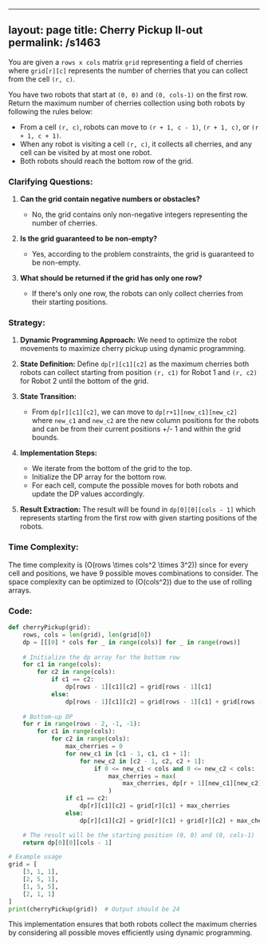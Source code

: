 
---
layout: page
title:  Cherry Pickup II-out
permalink: /s1463
---

You are given a `rows x cols` matrix `grid` representing a field of cherries where `grid[r][c]` represents the number of cherries that you can collect from the cell `(r, c)`.

You have two robots that start at `(0, 0)` and `(0, cols-1)` on the first row. Return the maximum number of cherries collection using both robots by following the rules below:

- From a cell `(r, c)`, robots can move to `(r + 1, c - 1)`, `(r + 1, c)`, or `(r + 1, c + 1)`.
- When any robot is visiting a cell `(r, c)`, it collects all cherries, and any cell can be visited by at most one robot.
- Both robots should reach the bottom row of the grid.

### Clarifying Questions:

1. **Can the grid contain negative numbers or obstacles?**
   - No, the grid contains only non-negative integers representing the number of cherries.

2. **Is the grid guaranteed to be non-empty?**
   - Yes, according to the problem constraints, the grid is guaranteed to be non-empty.

3. **What should be returned if the grid has only one row?**
   - If there's only one row, the robots can only collect cherries from their starting positions.

### Strategy:

1. **Dynamic Programming Approach:** We need to optimize the robot movements to maximize cherry pickup using dynamic programming.
  
2. **State Definition:** Define `dp[r][c1][c2]` as the maximum cherries both robots can collect starting from position `(r, c1)` for Robot 1 and `(r, c2)` for Robot 2 until the bottom of the grid.
   
3. **State Transition:**
   - From `dp[r][c1][c2]`, we can move to `dp[r+1][new_c1][new_c2]` where `new_c1` and `new_c2` are the new column positions for the robots and can be from their current positions +/- 1 and within the grid bounds.

4. **Implementation Steps:**
   - We iterate from the bottom of the grid to the top.
   - Initialize the DP array for the bottom row.
   - For each cell, compute the possible moves for both robots and update the DP values accordingly.

5. **Result Extraction:** The result will be found in `dp[0][0][cols - 1]` which represents starting from the first row with given starting positions of the robots.

### Time Complexity:
The time complexity is \(O(rows \times cols^2 \times 3^2)\) since for every cell and positions, we have 9 possible moves combinations to consider. The space complexity can be optimized to \(O(cols^2)\) due to the use of rolling arrays.

### Code:

```python
def cherryPickup(grid):
    rows, cols = len(grid), len(grid[0])
    dp = [[[0] * cols for _ in range(cols)] for _ in range(rows)]
    
    # Initialize the dp array for the bottom row
    for c1 in range(cols):
        for c2 in range(cols):
            if c1 == c2:
                dp[rows - 1][c1][c2] = grid[rows - 1][c1]
            else:
                dp[rows - 1][c1][c2] = grid[rows - 1][c1] + grid[rows - 1][c2]
    
    # Bottom-up DP
    for r in range(rows - 2, -1, -1):
        for c1 in range(cols):
            for c2 in range(cols):
                max_cherries = 0
                for new_c1 in [c1 - 1, c1, c1 + 1]:
                    for new_c2 in [c2 - 1, c2, c2 + 1]:
                        if 0 <= new_c1 < cols and 0 <= new_c2 < cols:
                            max_cherries = max(
                                max_cherries, dp[r + 1][new_c1][new_c2]
                            )
                if c1 == c2:
                    dp[r][c1][c2] = grid[r][c1] + max_cherries
                else:
                    dp[r][c1][c2] = grid[r][c1] + grid[r][c2] + max_cherries

    # The result will be the starting position (0, 0) and (0, cols-1)
    return dp[0][0][cols - 1]

# Example usage
grid = [
    [3, 1, 1],
    [2, 5, 1],
    [1, 5, 5],
    [2, 1, 1]
]
print(cherryPickup(grid))  # Output should be 24
```
This implementation ensures that both robots collect the maximum cherries by considering all possible moves efficiently using dynamic programming.